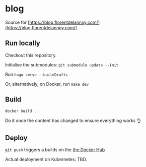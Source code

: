 # blog

Source for [https://blog.florentdelannoy.com/](https://blog.florentdelannoy.com/)

## Run locally

Checkout this repository.

Initialise the submodules: `git submodule update --init`

Run `hugo serve --buildDrafts`

Or, alternatively, on Docker, run `make dev`

## Build

`docker build .`

Do it once the content has changed to ensure everything works 👌

## Deploy

`git push` triggers a builds on the [the Docker Hub](https://hub.docker.com/r/pluies/blog/builds)

Actual deployment on Kubernetes: TBD.
